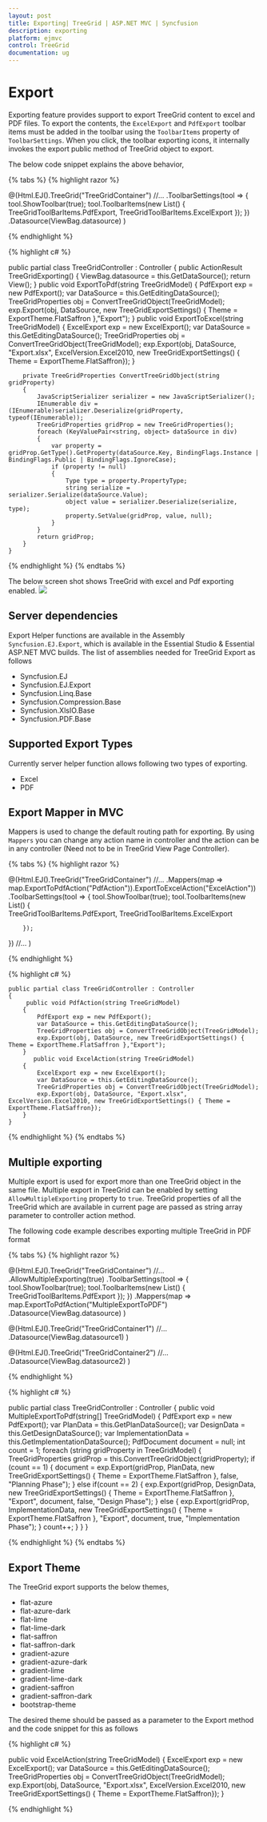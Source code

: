 ```yaml
---
layout: post
title: Exporting| TreeGrid | ASP.NET MVC | Syncfusion
description: exporting
platform: ejmvc
control: TreeGrid
documentation: ug
---
```

# Export

Exporting feature provides support to export TreeGrid content to excel and PDF files. To export the contents, the `ExcelExport` and `PdfExport` toolbar items must be added in the toolbar using the `ToolbarItems` property of `ToolbarSettings`. When you click, the toolbar exporting icons, it internally invokes the export public method of TreeGrid object to export.

The below code snippet explains the above behavior,

{% tabs %}
{% highlight razor %}

@(Html.EJ().TreeGrid("TreeGridContainer")
//...
.ToolbarSettings(tool =>
 {
       tool.ShowToolbar(true);
       tool.ToolbarItems(new List<TreeGridToolBarItems>()
       {                      
	      TreeGridToolBarItems.PdfExport, 
	      TreeGridToolBarItems.ExcelExport
       });
 })
.Datasource(ViewBag.datasource)
)

{% endhighlight %}

{% highlight c# %}

public partial class TreeGridController  : Controller
    {
        public ActionResult TreeGridExporting()
        {
            ViewBag.datasource = this.GetDataSource();
            return View();
        }
        public void ExportToPdf(string TreeGridModel)
        {
            PdfExport exp = new PdfExport();
            var DataSource = this.GetEditingDataSource();
            TreeGridProperties obj = ConvertTreeGridObject(TreeGridModel);
            exp.Export(obj, DataSource, new TreeGridExportSettings() { Theme = ExportTheme.FlatSaffron },"Export");
        }
           public void ExportToExcel(string TreeGridModel)
        {
            ExcelExport exp = new ExcelExport();
            var DataSource = this.GetEditingDataSource();
            TreeGridProperties obj = ConvertTreeGridObject(TreeGridModel);
            exp.Export(obj, DataSource, "Export.xlsx", ExcelVersion.Excel2010, new TreeGridExportSettings() { Theme = ExportTheme.FlatSaffron});
        }

        private TreeGridProperties ConvertTreeGridObject(string gridProperty)
        {
            JavaScriptSerializer serializer = new JavaScriptSerializer();
            IEnumerable div = (IEnumerable)serializer.Deserialize(gridProperty, typeof(IEnumerable));
            TreeGridProperties gridProp = new TreeGridProperties();
            foreach (KeyValuePair<string, object> dataSource in div)
            {
                var property = gridProp.GetType().GetProperty(dataSource.Key, BindingFlags.Instance | BindingFlags.Public | BindingFlags.IgnoreCase);
                if (property != null)
                {
                    Type type = property.PropertyType;
                    string serialize = serializer.Serialize(dataSource.Value);
                    object value = serializer.Deserialize(serialize, type);
                    property.SetValue(gridProp, value, null);
                }
            }
            return gridProp;
        }
    }

{% endhighlight %}
{% endtabs %} 

The below screen shot shows TreeGrid with excel and Pdf exporting enabled.
![](Export_images/Export_img1.png)

## Server dependencies
Export Helper functions are available in the Assembly `Syncfusion.EJ.Export`, which is available in the Essential Studio & Essential ASP.NET MVC builds. The list of assemblies needed for TreeGrid Export as follows

* Syncfusion.EJ
* Syncfusion.EJ.Export
* Syncfusion.Linq.Base
* Syncfusion.Compression.Base
* Syncfusion.XlsIO.Base
* Syncfusion.PDF.Base

## Supported Export Types
Currently server helper function allows following two types of exporting.

* Excel
* PDF

## Export Mapper in MVC
Mappers is used to change the default routing path for exporting. By using `Mappers` you can change any action name in controller and the action can be in any controller (Need not to be in TreeGrid View Page Controller).

{% tabs %} 
{% highlight razor %}

@(Html.EJ().TreeGrid("TreeGridContainer")
//...
.Mappers(map => map.ExportToPdfAction("PdfAction")).ExportToExcelAction("ExcelAction"))
.ToolbarSettings(tool =>
 {
        tool.ShowToolbar(true);
        tool.ToolbarItems(new List<TreeGridToolBarItems>()
        {                      
            TreeGridToolBarItems.PdfExport,
	        TreeGridToolBarItems.ExcelExport

        });
 })
//...
)

{% endhighlight %}

{% highlight c# %}

    public partial class TreeGridController : Controller
    {
         public void PdfAction(string TreeGridModel)
        {
            PdfExport exp = new PdfExport();
            var DataSource = this.GetEditingDataSource();
            TreeGridProperties obj = ConvertTreeGridObject(TreeGridModel);
            exp.Export(obj, DataSource, new TreeGridExportSettings() { Theme = ExportTheme.FlatSaffron },"Export");
        }
           public void ExcelAction(string TreeGridModel)
        {
            ExcelExport exp = new ExcelExport();
            var DataSource = this.GetEditingDataSource();
            TreeGridProperties obj = ConvertTreeGridObject(TreeGridModel);
            exp.Export(obj, DataSource, "Export.xlsx", ExcelVersion.Excel2010, new TreeGridExportSettings() { Theme = ExportTheme.FlatSaffron});
        }
    }

{% endhighlight %}
{% endtabs %} 

## Multiple exporting
Multiple export is used for export more than one TreeGrid object in the same file. Multiple export in TreeGrid can be enabled by setting `AllowMultipleExporting` property to `true`. TreeGrid properties of all the TreeGrid which are available in current page are passed as string array parameter to controller action method.

The following code example describes exporting multiple TreeGrid in PDF format

{% tabs %} 
{% highlight razor %}

@(Html.EJ().TreeGrid("TreeGridContainer")
//...
.AllowMultipleExporting(true)
.ToolbarSettings(tool =>
 {
        tool.ShowToolbar(true);
        tool.ToolbarItems(new List<TreeGridToolBarItems>()
        {                      
              TreeGridToolBarItems.PdfExport
        });
 })
.Mappers(map => map.ExportToPdfAction("MultipleExportToPDF")
.Datasource(ViewBag.datasource)
)

@(Html.EJ().TreeGrid("TreeGridContainer1")
//...
 .Datasource(ViewBag.datasource1)
)

@(Html.EJ().TreeGrid("TreeGridContainer2")
//...
.Datasource(ViewBag.datasource2)
)

{% endhighlight %}

{% highlight c# %}

public partial class TreeGridController : Controller
{
        public void MultipleExportToPdf(string[] TreeGridModel)
        {
            PdfExport exp = new PdfExport();
            var PlanData = this.GetPlanDataSource();
            var DesignData = this.GetDesignDataSource();
            var ImplementationData = this.GetImplementationDataSource();
            PdfDocument document = null;
            int count = 1;
            foreach (string gridProperty in TreeGridModel)
            {
                TreeGridProperties gridProp = this.ConvertTreeGridObject(gridProperty);
                if (count == 1)
                {
                    document = exp.Export(gridProp, PlanData, new TreeGridExportSettings() { Theme = ExportTheme.FlatSaffron }, false, "Planning Phase");
                }
                else if(count == 2)
                {
                    exp.Export(gridProp, DesignData, new TreeGridExportSettings() { Theme = ExportTheme.FlatSaffron }, "Export", document, false, "Design Phase");
                }
                else
                {
                    exp.Export(gridProp, ImplementationData, new TreeGridExportSettings() { Theme = ExportTheme.FlatSaffron }, "Export", document, true, "Implementation Phase");
                }
                count++;
            }
        }
}

{% endhighlight %}
{% endtabs %} 

## Export Theme
The TreeGrid export supports the below themes, 

* flat-azure
* flat-azure-dark
* flat-lime
* flat-lime-dark
* flat-saffron
* flat-saffron-dark
* gradient-azure
* gradient-azure-dark
* gradient-lime
* gradient-lime-dark
* gradient-saffron
* gradient-saffron-dark
* bootstrap-theme

The desired theme should be passed as a parameter to the Export method and the code snippet for this as follows

{% highlight c# %}

public void ExcelAction(string TreeGridModel)
{
    ExcelExport exp = new ExcelExport();
    var DataSource = this.GetEditingDataSource();
    TreeGridProperties obj = ConvertTreeGridObject(TreeGridModel);
    exp.Export(obj, DataSource, "Export.xlsx", ExcelVersion.Excel2010, new TreeGridExportSettings() { Theme = ExportTheme.FlatSaffron});
}

{% endhighlight %}